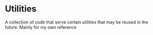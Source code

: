 # Utilities
A collection of code that serve certain utilities that may be reused in the future. Mainly for my own reference
